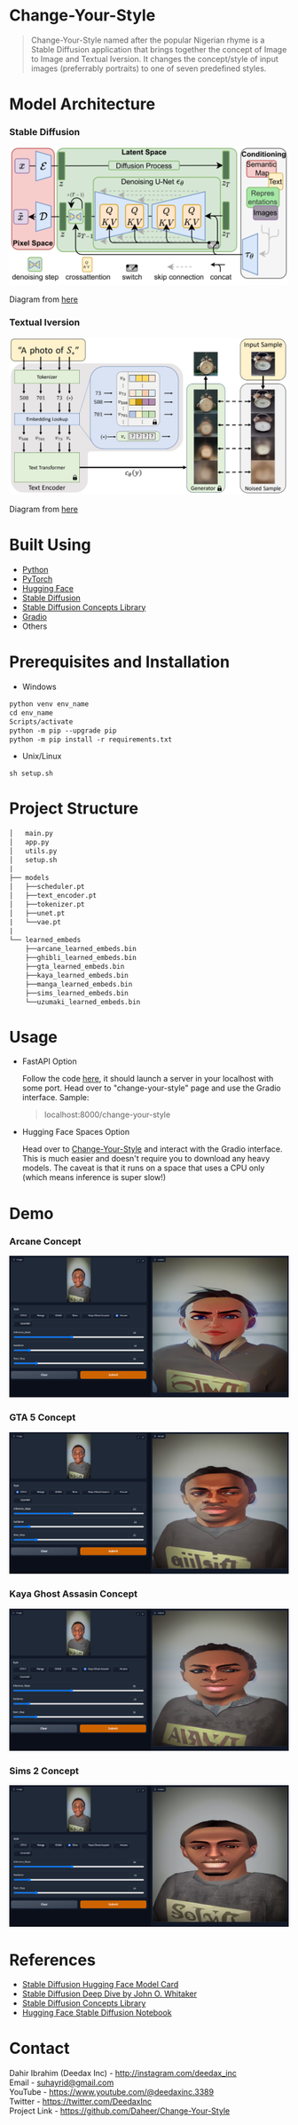 # Change-Your-Style
> Change-Your-Style named after the popular Nigerian rhyme is a Stable Diffusion application that brings together the concept of Image to Image and Textual Iversion. It changes the concept/style of input images (preferrably portraits) to one of seven predefined styles. 

# Model Architecture
### Stable Diffusion

<img src = 'images/stable_diff_architecture.png'>

Diagram from [here](https://arxiv.org/abs/2112.10752)

### Textual Iversion

<img src = 'images/textual_iversion.jpeg'>

Diagram from [here](https://textual-inversion.github.io/)

# Built Using
- [Python](https://python.org)
- [PyTorch](https://pytorch.org/)
- [Hugging Face](https://huggingface.co/)
- [Stable Diffusion](https://stability.ai/blog/stable-diffusion-public-release)
- [Stable Diffusion Concepts Library](https://huggingface.co/sd-concepts-library)
- [Gradio](https://gradio.app/)
- Others

# Prerequisites and Installation
- Windows
```
python venv env_name
cd env_name
Scripts/activate
python -m pip --upgrade pip
python -m pip install -r requirements.txt
```
- Unix/Linux
```
sh setup.sh
```

# Project Structure
```
│   main.py
│   app.py
│   utils.py 
│   setup.sh    
|
├── models
│   ├──scheduler.pt
│   ├──text_encoder.pt
│   ├──tokenizer.pt
│   ├──unet.pt
|   └──vae.pt
|
└── learned_embeds
    ├──arcane_learned_embeds.bin
    ├──ghibli_learned_embeds.bin
    ├──gta_learned_embeds.bin
    ├──kaya_learned_embeds.bin
    ├──manga_learned_embeds.bin
    ├──sims_learned_embeds.bin
    └──uzumaki_learned_embeds.bin
```
# Usage
- FastAPI Option

    Follow the code [here](#prereq), it should launch a server in your localhost with some port. Head over to "change-your-style" page and use the Gradio interface. Sample:
    > localhost:8000/change-your-style
- Hugging Face Spaces Option
    
    Head over to [Change-Your-Style](https://huggingface.co/spaces/deedax/Change-Your-Style) and interact with the Gradio interface. This is much easier and doesn't require you to download any heavy models. The caveat is that it runs on a space that uses a CPU only (which means inference is super slow!) 

# Demo
### Arcane Concept
<img src = 'images/arcane_demo.png'>

### GTA 5 Concept
<img src = 'images/gta_demo.png'>

### Kaya Ghost Assasin Concept
<img src = 'images/kaya_demo.png'>

### Sims 2 Concept
<img src = 'images/sims_demo.png'>

# References
- [Stable Diffusion Hugging Face Model Card](https://huggingface.co/CompVis/stable-diffusion-v1-4)
- [Stable Diffusion Deep Dive by John O. Whitaker](https://github.com/fastai/diffusion-nbs/blob/master/Stable%20Diffusion%20Deep%20Dive.ipynb)
- [Stable Diffusion Concepts Library](https://huggingface.co/sd-concepts-library)
- [Hugging Face Stable Diffusion Notebook](https://colab.research.google.com/github/huggingface/notebooks/blob/main/diffusers/stable_diffusion.ipynb)

# Contact

Dahir Ibrahim (Deedax Inc) - http://instagram.com/deedax_inc <br>
Email - suhayrid@gmail.com <br>
YouTube - https://www.youtube.com/@deedaxinc.3389 <br>
Twitter - https://twitter.com/DeedaxInc <br>
Project Link - https://github.com/Daheer/Change-Your-Style
